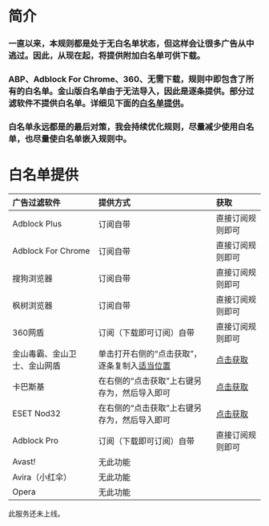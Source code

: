# 简介 #

### 一直以来，本规则都是处于无白名单状态，但这样会让很多广告从中逃过。因此，从现在起，将提供附加白名单可供下载。 ###

### ABP、Adblock For Chrome、360、无需下载，规则中即包含了所有的白名单。金山版白名单由于无法导入，因此是逐条提供。部分过滤软件不提供白名单。详细见下面的[白名单提供](https://code.google.com/p/adfiltering-rules/wiki/WhiteList#%E7%99%BD%E5%90%8D%E5%8D%95%E6%8F%90%E4%BE%9B)。 ###

### 白名单永远都是的最后对策，我会持续优化规则，尽量减少使用白名单，也尽量使白名单嵌入规则中。 ###

# 白名单提供 #

|广告过滤软件|提供方式|获取|
|:-----|:---|:-|
|Adblock Plus|订阅自带|直接订阅规则即可|
|Adblock For Chrome|订阅自带|直接订阅规则即可|
|搜狗浏览器 |订阅自带|直接订阅规则即可|
|枫树浏览器 |订阅自带|直接订阅规则即可|
|360网盾 |订阅（下载即可订阅）自带|直接订阅规则即可|
|金山毒霸、金山卫士、金山网盾|单击打开右侧的“点击获取”，逐条复制入[适当位置](http://bbs.duba.net/forum.php?mod=redirect&goto=findpost&ptid=22647779&pid=7019383)|[点击获取](https://adfiltering-rules.googlecode.com/svn/trunk/whitelist/genera_whitelist.txt)|
|卡巴斯基  |在右侧的“点击获取”上右键另存为，然后导入即可|[点击获取](https://adfiltering-rules.googlecode.com/svn/trunk/whitelist/genera_whitelist.txt)|
|ESET Nod32|在右侧的“点击获取”上右键另存为，然后导入即可|[点击获取](https://adfiltering-rules.googlecode.com/svn/trunk/whitelist/genera_whitelist.txt)|
|Adblock Pro|订阅（下载即可订阅）自带|直接订阅规则即可|
|Avast!|无此功能|  |
|Avira（小红伞）|无此功能|  |
|Opera |无此功能|  |
此服务还未上线。